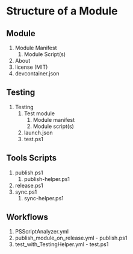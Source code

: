 # Structure of a Module

## Module

   1. Module Manifest
      1. Module Script(s)
   2. About
   3. license (MIT)
   4. devcontainer.json

## Testing

   1. Testing
      1. Test module
         1. Module manifest
         2. Module script(s)
      2. launch.json
      3. test.ps1

## Tools Scripts

   1. publish.ps1
      1. publish-helper.ps1
   2. release.ps1
   3. sync.ps1
      1. sync-helper.ps1

## Workflows

   1. PSScriptAnalyzer.yml
   2. publish_module_on_release.yml - publish.ps1
   3. test_with_TestingHelper.yml - test.ps1
